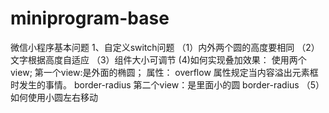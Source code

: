 # miniprogram-base
微信小程序基本问题
1、自定义switch问题
（1）内外两个圆的高度要相同
（2）文字根据高度自适应
（3）组件大小可调节
(4)如何实现叠加效果：
使用两个view;
第一个view:是外面的椭圆；
属性：
overflow 属性规定当内容溢出元素框时发生的事情。
border-radius
第二个view：是里面小的圆
 border-radius
（5）如何使用小圆左右移动
